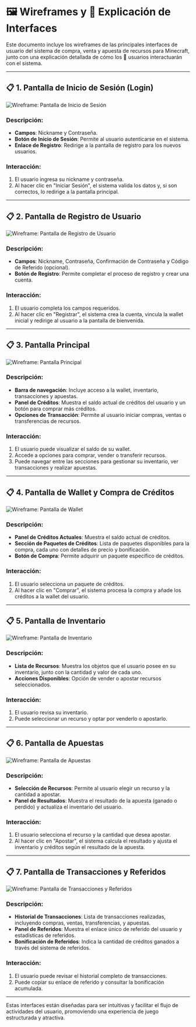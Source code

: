 # 🖼️ Wireframes y 📝 Explicación de Interfaces

Este documento incluye los wireframes de las principales interfaces de usuario del sistema de compra, venta y apuesta de recursos para Minecraft, junto con una explicación detallada de cómo los 👤 usuarios interactuarán con el sistema.

---

## 📋 1. Pantalla de Inicio de Sesión (Login)

![Wireframe: Pantalla de Inicio de Sesión](img/login.webp)

### Descripción:
- **Campos**: Nickname y Contraseña.
- **Botón de Inicio de Sesión**: Permite al usuario autenticarse en el sistema.
- **Enlace de Registro**: Redirige a la pantalla de registro para los nuevos usuarios.

### Interacción:
1. El usuario ingresa su nickname y contraseña.
2. Al hacer clic en "Iniciar Sesión", el sistema valida los datos y, si son correctos, lo redirige a la pantalla principal.

---

## 📋 2. Pantalla de Registro de Usuario

![Wireframe: Pantalla de Registro de Usuario](img/registro.webp)

### Descripción:
- **Campos**: Nickname, Contraseña, Confirmación de Contraseña y Código de Referido (opcional).
- **Botón de Registro**: Permite completar el proceso de registro y crear una cuenta.

### Interacción:
1. El usuario completa los campos requeridos.
2. Al hacer clic en "Registrar", el sistema crea la cuenta, vincula la wallet inicial y redirige al usuario a la pantalla de bienvenida.

---

## 📋 3. Pantalla Principal

![Wireframe: Pantalla Principal](img/principal.webp)

### Descripción:
- **Barra de navegación**: Incluye acceso a la wallet, inventario, transacciones y apuestas.
- **Panel de Créditos**: Muestra el saldo actual de créditos del usuario y un botón para comprar más créditos.
- **Opciones de Transacción**: Permite al usuario iniciar compras, ventas o transferencias de recursos.

### Interacción:
1. El usuario puede visualizar el saldo de su wallet.
2. Accede a opciones para comprar, vender o transferir recursos.
3. Puede navegar entre las secciones para gestionar su inventario, ver transacciones y realizar apuestas.

---

## 📋 4. Pantalla de Wallet y Compra de Créditos

![Wireframe: Pantalla de Wallet](img/wallet.webp)

### Descripción:
- **Panel de Créditos Actuales**: Muestra el saldo actual de créditos.
- **Sección de Paquetes de Créditos**: Lista de paquetes disponibles para la compra, cada uno con detalles de precio y bonificación.
- **Botón de Compra**: Permite adquirir un paquete específico de créditos.

### Interacción:
1. El usuario selecciona un paquete de créditos.
2. Al hacer clic en "Comprar", el sistema procesa la compra y añade los créditos a la wallet del usuario.

---

## 📋 5. Pantalla de Inventario

![Wireframe: Pantalla de Inventario](img/inventario.webp)

### Descripción:
- **Lista de Recursos**: Muestra los objetos que el usuario posee en su inventario, junto con la cantidad y valor de cada uno.
- **Acciones Disponibles**: Opción de vender o apostar recursos seleccionados.

### Interacción:
1. El usuario revisa su inventario.
2. Puede seleccionar un recurso y optar por venderlo o apostarlo.

---

## 📋 6. Pantalla de Apuestas

![Wireframe: Pantalla de Apuestas](img/apuesta.webp)

### Descripción:
- **Selección de Recursos**: Permite al usuario elegir un recurso y la cantidad a apostar.
- **Panel de Resultados**: Muestra el resultado de la apuesta (ganado o perdido) y actualiza el inventario del usuario.

### Interacción:
1. El usuario selecciona el recurso y la cantidad que desea apostar.
2. Al hacer clic en "Apostar", el sistema calcula el resultado y ajusta el inventario y créditos según el resultado de la apuesta.

---

## 📋 7. Pantalla de Transacciones y Referidos

![Wireframe: Pantalla de Transacciones y Referidos](img/transaccion.webp)

### Descripción:
- **Historial de Transacciones**: Lista de transacciones realizadas, incluyendo compras, ventas, transferencias, y apuestas.
- **Panel de Referidos**: Muestra el enlace único de referido del usuario y estadísticas de referidos.
- **Bonificación de Referidos**: Indica la cantidad de créditos ganados a través del sistema de referidos.

### Interacción:
1. El usuario puede revisar el historial completo de transacciones.
2. Puede copiar su enlace de referido y consultar la bonificación acumulada.

---

Estas interfaces están diseñadas para ser intuitivas y facilitar el flujo de actividades del usuario, promoviendo una experiencia de juego estructurada y atractiva.
